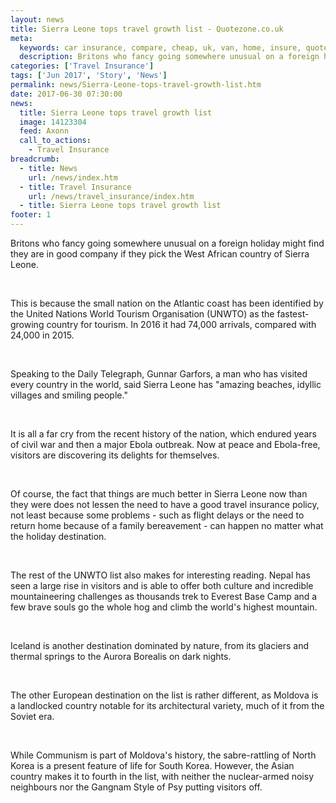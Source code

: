 ```yaml
---
layout: news
title: Sierra Leone tops travel growth list - Quotezone.co.uk
meta:
  keywords: car insurance, compare, cheap, uk, van, home, insure, quotes, online, comparison, bike, loans, life
  description: Britons who fancy going somewhere unusual on a foreign holiday might find they are in good company if they pick the West African country of Sierra Leone
categories: ['Travel Insurance']
tags: ['Jun 2017', 'Story', 'News']
permalink: news/Sierra-Leone-tops-travel-growth-list.htm
date: 2017-06-30 07:30:00
news:
  title: Sierra Leone tops travel growth list
  image: 14123304
  feed: Axonn
  call_to_actions:
    - Travel Insurance
breadcrumb:
  - title: News
    url: /news/index.htm
  - title: Travel Insurance
    url: /news/travel_insurance/index.htm
  - title: Sierra Leone tops travel growth list
footer: 1
---
```


Britons who fancy going somewhere unusual on a foreign holiday might find they are in good company if they pick the West African country of Sierra Leone.

&nbsp;

This is because the small nation on the Atlantic coast has been identified by the United Nations World Tourism Organisation (UNWTO) as the fastest-growing country for tourism. In 2016 it had 74,000 arrivals, compared with 24,000 in 2015.&nbsp;

&nbsp;

Speaking to the Daily Telegraph, Gunnar Garfors, a man who has visited every country in the world, said Sierra Leone has &quot;amazing beaches, idyllic villages and smiling people.&quot;

&nbsp;

It is all a far cry from the recent history of the nation, which endured years of civil war and then a major Ebola outbreak. Now at peace and Ebola-free, visitors are discovering its delights for themselves.

&nbsp;

Of course, the fact that things are much better in Sierra Leone now than they were does not lessen the need to have a good travel insurance policy, not least because some problems - such as flight delays or the need to return home because of a family bereavement - can happen no matter what the holiday destination.

&nbsp;

The rest of the UNWTO list also makes for interesting reading. Nepal has seen a large rise in visitors and is able to offer both culture and incredible mountaineering challenges as thousands trek to Everest Base Camp and a few brave souls go the whole hog and climb the world&#39;s highest mountain.&nbsp;

&nbsp;

Iceland is another destination dominated by nature, from its glaciers and thermal springs to the Aurora Borealis on dark nights.&nbsp;

&nbsp;

The other European destination on the list is rather different, as Moldova is a landlocked country notable for its architectural variety, much of it from the Soviet era.&nbsp;

&nbsp;

While Communism is part of Moldova&#39;s history, the sabre-rattling of North Korea is a present feature of life for South Korea. However, the Asian country makes it to fourth in the list, with neither the nuclear-armed noisy neighbours nor the Gangnam Style of Psy putting visitors off.&nbsp;
